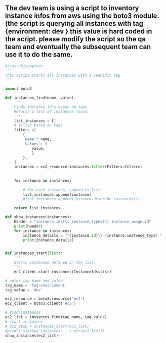 ## The dev team is using a script to inventory instance infos from aws using the boto3 module. (the script is querying all instances with tag {environment: dev } this value is hard coded in the script. please modify the script so the qa team and eventually the subsequent team can use it to do the same.

```python
#!/usr/bin/python
'''
This script starts all instances with a specific tag.
'''

import boto3

def instances_find(name, value):
    '''
    Finds instance id's based on tags.
    Returns a list of instances found.
    '''
    list_instances = []
    # filter based on tags
    filters =[
        {
        'Name': name,
        'Values': [
            value,
            ]
        },
    ]
    instances = ec2_resource.instances.filter(Filters=filters)
    
    
    for instance in instances:
        
        # for each instance, append to list
        list_instances.append(instance)
        #list_instances.append(instance.describe_instances())

    return list_instances

def show_instances(instances):
    header = "instance.id\t\t instance_type\t\t instance_image.id"
    print(header)
    for instance in instances:
        instance_details = f"{instance.id}\t {instance.instance_type} \t\t{instance.image_id}"
        print(instance_details)


def instances_start(list):
    '''
    Starts instances defined in the list.
    '''
    ec2_client.start_instances(InstanceIds=list)

# enter tag name and value
tag_name = 'tag:environment'
tag_value = 'dev'

ec2_resource = boto3.resource('ec2')
ec2_client = boto3.client('ec2')

# find instances
ec2_list = instances_find(tag_name, tag_value)
# start instances
# ec2_stop = instances_start(ec2_list)
#print('started instances: ' + str(ec2_list))
show_instances(ec2_list)

```
